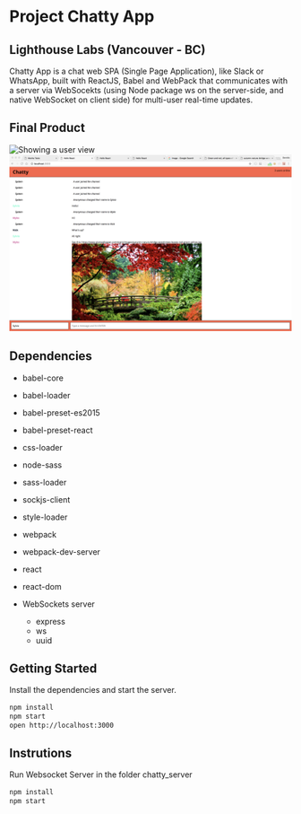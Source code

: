 # Project Chatty App

## Lighthouse Labs (Vancouver - BC)

Chatty App is a chat web SPA (Single Page Application), like Slack or WhatsApp, built with ReactJS, Babel and WebPack that communicates with a server via WebSocekts (using Node package ws on the server-side, and native WebSocket on client side) for multi-user real-time updates.

## Final Product

![Showing a user view](https://raw.githubusercontent.com/DercilioFontes/chatty-app/master/docs/screenshot1.png)
![Showing another user view](https://raw.githubusercontent.com/DercilioFontes/chatty-app/master/docs/screenshot2.png)

## Dependencies

- babel-core
- babel-loader
- babel-preset-es2015
- babel-preset-react
- css-loader
- node-sass
- sass-loader
- sockjs-client
- style-loader
- webpack
- webpack-dev-server
- react
- react-dom

- WebSockets server
  - express
  - ws
  - uuid

## Getting Started

Install the dependencies and start the server.

``` cli
npm install
npm start
open http://localhost:3000
```

## Instrutions

Run Websocket Server in the folder chatty_server

``` cli
npm install
npm start
```
